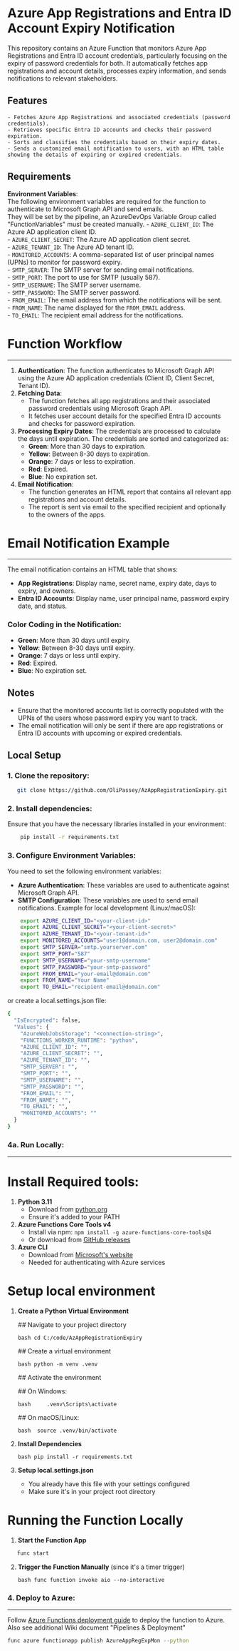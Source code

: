 # Azure App Registrations and Entra ID Account Expiry Notification
    
This repository contains an Azure Function that monitors Azure App Registrations and Entra ID account credentials, particularly focusing on the expiry of password credentials for both. It automatically fetches app registrations and account details, processes expiry information, and sends notifications to relevant stakeholders.
    
## Features
    
    - Fetches Azure App Registrations and associated credentials (password credentials).
    - Retrieves specific Entra ID accounts and checks their password expiration.
    - Sorts and classifies the credentials based on their expiry dates.
    - Sends a customized email notification to users, with an HTML table showing the details of expiring or expired credentials.
      
 ## Requirements
    
**Environment Variables**:  
The following environment variables are required for the function to authenticate to Microsoft Graph API and send emails.  
They will be set by the pipeline, an AzureDevOps Variable Group called "FunctionVariables" must be created manually. 
      - `AZURE_CLIENT_ID`: The Azure AD application client ID.  
      - `AZURE_CLIENT_SECRET`: The Azure AD application client secret.  
      - `AZURE_TENANT_ID`: The Azure AD tenant ID.  
      - `MONITORED_ACCOUNTS`: A comma-separated list of user principal names (UPNs) to monitor for password expiry.  
      - `SMTP_SERVER`: The SMTP server for sending email notifications.  
      - `SMTP_PORT`: The port to use for SMTP (usually 587).  
      - `SMTP_USERNAME`: The SMTP server username.  
      - `SMTP_PASSWORD`: The SMTP server password.  
      - `FROM_EMAIL`: The email address from which the notifications will be sent.  
      - `FROM_NAME`: The name displayed for the `FROM_EMAIL` address.  
      - `TO_EMAIL`: The recipient email address for the notifications.  
    
# Function Workflow
-----------------

1.  **Authentication**: The function authenticates to Microsoft Graph API using the Azure AD application credentials (Client ID, Client Secret, Tenant ID).
2.  **Fetching Data**:
    *   The function fetches all app registrations and their associated password credentials using Microsoft Graph API.
    *   It fetches user account details for the specified Entra ID accounts and checks for password expiration.
3.  **Processing Expiry Dates**: The credentials are processed to calculate the days until expiration. The credentials are sorted and categorized as:
    *   **Green**: More than 30 days to expiration.
    *   **Yellow**: Between 8-30 days to expiration.
    *   **Orange**: 7 days or less to expiration.
    *   **Red**: Expired.
    *   **Blue**: No expiration set.
4.  **Email Notification**:
    *   The function generates an HTML report that contains all relevant app registrations and account details.
    *   The report is sent via email to the specified recipient and optionally to the owners of the apps.

# Email Notification Example
--------------------------

The email notification contains an HTML table that shows:
*   **App Registrations**: Display name, secret name, expiry date, days to expiry, and owners.
*   **Entra ID Accounts**: Display name, user principal name, password expiry date, and status.

### Color Coding in the Notification:

*   **Green**: More than 30 days until expiry.
*   **Yellow**: Between 8-30 days until expiry.
*   **Orange**: 7 days or less until expiry.
*   **Red**: Expired.
*   **Blue**: No expiration set.

Notes
-----

*   Ensure that the monitored accounts list is correctly populated with the UPNs of the users whose password expiry you want to track.
*   The email notification will only be sent if there are app registrations or Entra ID accounts with upcoming or expired credentials.

 ## Local Setup
    
 ### 1. Clone the repository:
 ```bash
    git clone https://github.com/OliPassey/AzAppRegistrationExpiry.git
```    

### 2. Install dependencies:

Ensure that you have the necessary libraries installed in your environment:

```bash
    pip install -r requirements.txt
```

### 3. Configure Environment Variables:

You need to set the following environment variables:
*   **Azure Authentication**: These variables are used to authenticate against Microsoft Graph API.
*   **SMTP Configuration**: These variables are used to send email notifications.
Example for local development (Linux/macOS):
```bash
    export AZURE_CLIENT_ID="<your-client-id>"
    export AZURE_CLIENT_SECRET="<your-client-secret>"
    export AZURE_TENANT_ID="<your-tenant-id>"
    export MONITORED_ACCOUNTS="user1@domain.com, user2@domain.com"
    export SMTP_SERVER="smtp.yourserver.com"
    export SMTP_PORT="587"
    export SMTP_USERNAME="your-smtp-username"
    export SMTP_PASSWORD="your-smtp-password"
    export FROM_EMAIL="your-email@domain.com"
    export FROM_NAME="Your Name"
    export TO_EMAIL="recipient-email@domain.com"
 ```
or create a local.settings.json file:
```bash
{
  "IsEncrypted": false,
  "Values": {
    "AzureWebJobsStorage": "<connection-string>",
    "FUNCTIONS_WORKER_RUNTIME": "python",
    "AZURE_CLIENT_ID": "",
    "AZURE_CLIENT_SECRET": "",
    "AZURE_TENANT_ID": "",
    "SMTP_SERVER": "",
    "SMTP_PORT": "",
    "SMTP_USERNAME": "",
    "SMTP_PASSWORD": "",
    "FROM_EMAIL": "",
    "FROM_NAME": "",
    "TO_EMAIL": "",
    "MONITORED_ACCOUNTS": ""
  }
}
```
### 4a. Run Locally:
----------------------------

# Install Required tools:

1.  **Python 3.11**
    *   Download from [python.org](vscode-file://vscode-app/c:/Program%20Files/Microsoft%20VS%20Code/resources/app/out/vs/code/electron-sandbox/workbench/workbench.html)
    *   Ensure it's added to your PATH
2.  **Azure Functions Core Tools v4**
    *   Install via npm: `npm install -g azure-functions-core-tools@4`
    *   Or download from [GitHub releases](vscode-file://vscode-app/c:/Program%20Files/Microsoft%20VS%20Code/resources/app/out/vs/code/electron-sandbox/workbench/workbench.html)
3.  **Azure CLI**
    *   Download from [Microsoft's website](vscode-file://vscode-app/c:/Program%20Files/Microsoft%20VS%20Code/resources/app/out/vs/code/electron-sandbox/workbench/workbench.html)
    *   Needed for authenticating with Azure services

# Setup local environment

1.  **Create a Python Virtual Environment**
    
    ## Navigate to your project directory
    
    ```bash cd C:/code/AzAppRegistrationExpiry ```
    
    ## Create a virtual environment
    
    ```bash python -m venv .venv ``` 
    
    ## Activate the environment
    
    ## On Windows:
    
    ```bash     .venv\Scripts\activate ```
    
    ## On macOS/Linux:
    
    ```bash  source .venv/bin/activate ```
    
2.  **Install Dependencies**
    
    ```bash pip install -r requirements.txt ```
    
3.  **Setup local.settings.json**
    *   You already have this file with your settings configured
    *   Make sure it's in your project root directory

# Running the Function Locally


1.  **Start the Function App**
    
  ```bash 
     func start 
```
    
2.  **Trigger the Function Manually** (since it's a timer trigger)
      
    ```bash func function invoke aio --no-interactive ```

### 4. Deploy to Azure:
----------------------------

Follow [Azure Functions deployment guide](https://docs.microsoft.com/en-us/azure/azure-functions/functions-deploy) to deploy the function to Azure.
Also see additional Wiki document "Pipelines & Deployment"
```bash
func azure functionapp publish AzureAppRegExpMon --python
```

